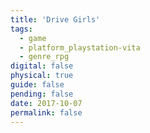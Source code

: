 ```yaml
---
title: 'Drive Girls'
tags:
  - game
  - platform_playstation-vita
  - genre_rpg
digital: false
physical: true
guide: false
pending: false
date: 2017-10-07
permalink: false
---
```


